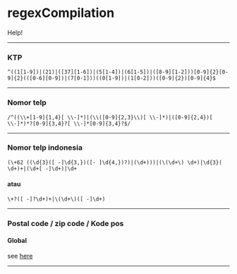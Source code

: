 # regexCompilation
Help!
<hr />

### KTP 
```^((1[1-9])|(21)|([37][1-6])|(5[1-4])|(6[1-5])|([8-9][1-2]))[0-9]{2}[0-9]{2}(([0-6][0-9])|(7[0-1]))((0[1-9])|(1[0-2]))([0-9]{2})[0-9]{4}$```
<hr />

### Nomor telp
```/^((\\+[1-9]{1,4}[ \\-]*)|(\\([0-9]{2,3}\\)[ \\-]*)|([0-9]{2,4})[ \\-]*)*?[0-9]{3,4}?[ \\-]*[0-9]{3,4}?$/```
<hr />

### Nomor telp indonesia
```(\+62 ((\d{3}([ -]\d{3,})([- ]\d{4,})?)|(\d+)))|(\(\d+\) \d+)|\d{3}( \d+)+|(\d+[ -]\d+)|\d+```
#### atau
```\+?([ -]?\d+)+|\(\d+\)([ -]\d+)```
<hr />

### Postal code / zip code / Kode pos
#### Global
see <a href='https://gist.github.com/jamesbar2/1c677c22df8f21e869cca7e439fc3f5b' target='_blank'>here</a>
<hr />
